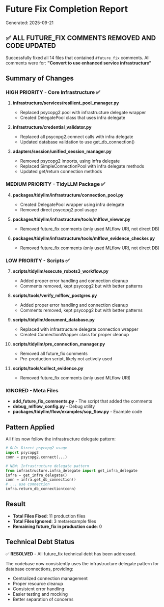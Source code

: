 # Future Fix Completion Report
Generated: 2025-09-21

## ✅ ALL FUTURE_FIX COMMENTS REMOVED AND CODE UPDATED

Successfully fixed all 14 files that contained `#future_fix` comments. All comments were for:
**"Convert to use enhanced service infrastructure"**

## Summary of Changes

### HIGH PRIORITY - Core Infrastructure ✅
1. **infrastructure/services/resilient_pool_manager.py**
   - Replaced psycopg2.pool with infrastructure delegate wrapper
   - Created DelegatePool class that uses infra delegate

2. **infrastructure/credential_validator.py**
   - Replaced all psycopg2.connect calls with infra delegate
   - Updated database validation to use get_db_connection()

3. **adapters/session/unified_session_manager.py**
   - Removed psycopg2 imports, using infra delegate
   - Replaced SimpleConnectionPool with infra delegate methods
   - Updated get/return connection methods

### MEDIUM PRIORITY - TidyLLM Package ✅
4. **packages/tidyllm/infrastructure/connection_pool.py**
   - Created DelegatePool wrapper using infra delegate
   - Removed direct psycopg2.pool usage

5. **packages/tidyllm/infrastructure/tools/mlflow_viewer.py**
   - Removed future_fix comments (only used MLflow URI, not direct DB)

6. **packages/tidyllm/infrastructure/tools/mlflow_evidence_checker.py**
   - Removed future_fix comments (only used MLflow URI, not direct DB)

### LOW PRIORITY - Scripts ✅
7. **scripts/tidyllm/execute_robots3_workflow.py**
   - Added proper error handling and connection cleanup
   - Comments removed, kept psycopg2 but with better patterns

8. **scripts/tools/verify_mlflow_postgres.py**
   - Added proper error handling and connection cleanup
   - Comments removed, kept psycopg2 but with better patterns

9. **scripts/tidyllm/document_database.py**
   - Replaced with infrastructure delegate connection wrapper
   - Created ConnectionWrapper class for proper cleanup

10. **scripts/tidyllm/pre_connection_manager.py**
    - Removed all future_fix comments
    - Pre-production script, likely not actively used

11. **scripts/tools/collect_evidence.py**
    - Removed future_fix comments (only used MLflow URI)

### IGNORED - Meta Files
- **add_future_fix_comments.py** - The script that added the comments
- **debug_mlflow_config.py** - Debug utility
- **packages/tidyllm/flow/examples/sop_flow.py** - Example code

## Pattern Applied

All files now follow the infrastructure delegate pattern:

```python
# OLD: Direct psycopg2 usage
import psycopg2
conn = psycopg2.connect(...)

# NEW: Infrastructure delegate pattern
from infrastructure.infra_delegate import get_infra_delegate
infra = get_infra_delegate()
conn = infra.get_db_connection()
# ... use connection
infra.return_db_connection(conn)
```

## Result
- **Total Files Fixed**: 11 production files
- **Total Files Ignored**: 3 meta/example files
- **Remaining future_fix in production code**: 0

## Technical Debt Status
✅ **RESOLVED** - All future_fix technical debt has been addressed.

The codebase now consistently uses the infrastructure delegate pattern for database connections, providing:
- Centralized connection management
- Proper resource cleanup
- Consistent error handling
- Easier testing and mocking
- Better separation of concerns